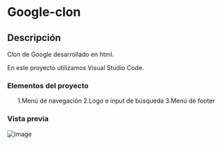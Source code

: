 # Google-clon
## Descripción
Clon de Google desarrollado en html.

En este proyecto utilizamos Visual Studio Code.

### Elementos del proyecto

<ul>
  <il>1.Menú de navegación</il>
  <il>2.Logo e input de búsqueda</il>
  <il>3.Menú de footer</il>
</ul>

### Vista previa
![image](https://github.com/Estefy464621/Google-clon/assets/153166139/93f0ef08-f176-4e4c-bac0-6d0cf94766fb)

